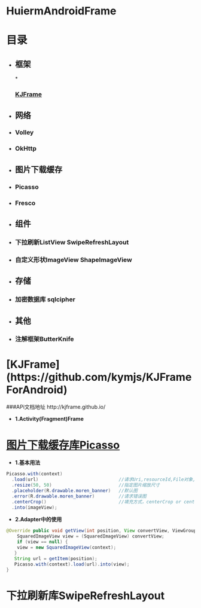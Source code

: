 # HuiermAndroidFrame

目录
===
* <h2>框架</h2>
    * <h3><a href="#KJFrame">KJFrame</a></h3>

* <h2>网络</h2>
 * <h3>Volley</h3>
 * <h3>OkHttp</h3>

* <h2>图片下载缓存</h2>
 * <h3>Picasso</h3>
 * <h3>Fresco</h3>
 
* <h2>组件</h2>
 * <h3>下拉刷新ListView SwipeRefreshLayout</h3>
 * <h3>自定义形状ImageView ShapeImageView</h3>

* <h2>存储</h2>
 * <h3>加密数据库 sqlcipher</h3>

* <h2>其他</h2>
 * <h3>注解框架ButterKnife</h3>
 
 

<h1 id="KJFrame">[KJFrame](https://github.com/kymjs/KJFrameForAndroid)</h1>
###APi文档地址 http://kjframe.github.io/

* **1.Activity(Fragment)Frame**
   

[图片下载缓存库Picasso](http://square.github.io/picasso/)
===

* **1.基本用法**
```java
Picasso.with(context)    
  .load(url)                              //请求Uri,resourceId,File对象,或者文件路径
  .resize(50, 50)                         //指定图片缩放尺寸
  .placeholder(R.drawable.moren_banner)   //默认图
  .error(R.drawable.moren_banner)         //请求错误图
  .centerCrop()                           //填充方式，centerCrop or centerInsider
  .into(imageView);
  ```
* **2.Adapter中的使用**
```java
@Override public void getView(int position, View convertView, ViewGroup parent) {
    SquaredImageView view = (SquaredImageView) convertView;
    if (view == null) {
    view = new SquaredImageView(context);
   }
   String url = getItem(position);
   Picasso.with(context).load(url).into(view);
}
```

下拉刷新库SwipeRefreshLayout
===

  


